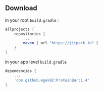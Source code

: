 ## Download

in your root `build.gradle` :

```gradle
allprojects {
    repositories {
        ...
        maven { url "https://jitpack.io" }
    }
}


```

in your app level `build.gradle` 

```gradle
dependencies {
    ...
    'com.github.egek92:ProteinBar:1.4'
}
```
